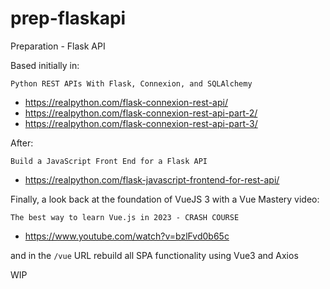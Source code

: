 # prep-flaskapi
Preparation - Flask API

Based initially in:

    Python REST APIs With Flask, Connexion, and SQLAlchemy
- https://realpython.com/flask-connexion-rest-api/
- https://realpython.com/flask-connexion-rest-api-part-2/
- https://realpython.com/flask-connexion-rest-api-part-3/

After:

    Build a JavaScript Front End for a Flask API
- https://realpython.com/flask-javascript-frontend-for-rest-api/

Finally, a look back at the foundation of VueJS 3 with a Vue Mastery video:

    The best way to learn Vue.js in 2023 - CRASH COURSE
- https://www.youtube.com/watch?v=bzlFvd0b65c

and in the `/vue` URL rebuild all SPA functionality using Vue3 and Axios

WIP
